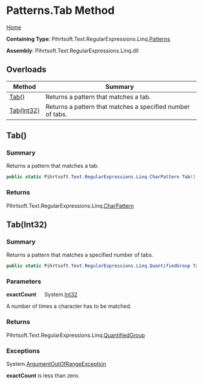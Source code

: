# Patterns\.Tab Method

[Home](../../../../../../README.md)

**Containing Type**: Pihrtsoft\.Text\.RegularExpressions\.Linq\.[Patterns](../README.md)

**Assembly**: Pihrtsoft\.Text\.RegularExpressions\.Linq\.dll

## Overloads

| Method | Summary |
| ------ | ------- |
| [Tab()](#Pihrtsoft_Text_RegularExpressions_Linq_Patterns_Tab) | Returns a pattern that matches a tab\. |
| [Tab(Int32)](#Pihrtsoft_Text_RegularExpressions_Linq_Patterns_Tab_System_Int32_) | Returns a pattern that matches a specified number of tabs\. |

## Tab\(\) <a name="Pihrtsoft_Text_RegularExpressions_Linq_Patterns_Tab"></a>

### Summary

Returns a pattern that matches a tab\.

```csharp
public static Pihrtsoft.Text.RegularExpressions.Linq.CharPattern Tab()
```

### Returns

Pihrtsoft\.Text\.RegularExpressions\.Linq\.[CharPattern](../../CharPattern/README.md)

## Tab\(Int32\) <a name="Pihrtsoft_Text_RegularExpressions_Linq_Patterns_Tab_System_Int32_"></a>

### Summary

Returns a pattern that matches a specified number of tabs\.

```csharp
public static Pihrtsoft.Text.RegularExpressions.Linq.QuantifiedGroup Tab(int exactCount)
```

### Parameters

**exactCount** &emsp; System\.[Int32](https://docs.microsoft.com/en-us/dotnet/api/system.int32)

A number of times a character has to be matched\.

### Returns

Pihrtsoft\.Text\.RegularExpressions\.Linq\.[QuantifiedGroup](../../QuantifiedGroup/README.md)

### Exceptions

System\.[ArgumentOutOfRangeException](https://docs.microsoft.com/en-us/dotnet/api/system.argumentoutofrangeexception)

**exactCount** is less than zero\.

